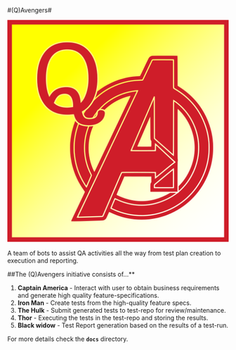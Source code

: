 #(Q)Avengers#

![QAvengers logo](docs/QAvengers.png/?raw=true)

A team of bots to assist QA activities all the way from test plan creation to execution and reporting.

##The (Q)Avengers initiative consists of...**

1. **Captain America** -  Interact with user to obtain business requirements and generate high quality feature-specifications.
2. **Iron Man** - Create tests from the high-quality feature specs.
3. **The Hulk** - Submit generated tests to test-repo for review/maintenance.
4. **Thor** - Executing the tests in the test-repo and storing the results.
5. **Black widow** - Test Report generation based on the results of a test-run.

For more details check the **`docs`** directory.

